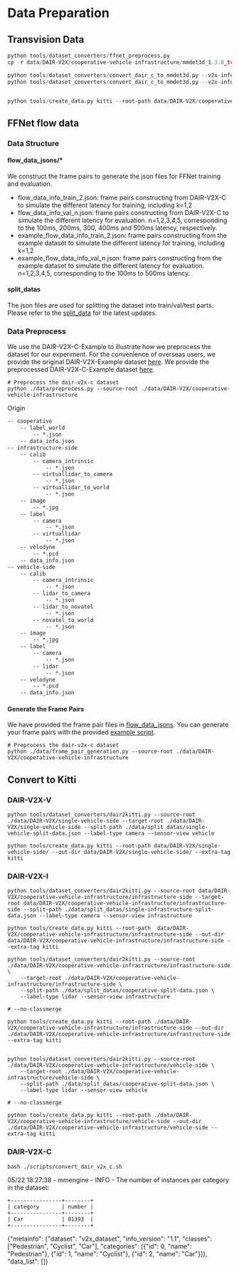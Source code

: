 # Data Preparation

## Transvision Data

```python
python tools/dataset_converters/ffnet_preprocess.py
cp -r data/DAIR-V2X/cooperative-vehicle-infrastructure/mmdet3d_1.3.0_training/ffnet/cooperative/label/lidar data/DAIR-V2X/cooperative-vehicle-infrastructure/cooperative/label/

python tools/dataset_converters/convert_dair_c_to_mmdet3d.py --v2x-info-gen 0
python tools/dataset_converters/convert_dair_c_to_mmdet3d.py --v2x-info-gen 1


python tools/create_data.py kitti --root-path data/DAIR-V2X/cooperative-vehicle-infrastructure/mmdet3d_1.3.0_training/ffnet --out-dir data/DAIR-V2X/cooperative-vehicle-infrastructure/mmdet3d_1.3.0_training/ffnet/  --extra-tag kitti --only-gt-database
```

## FFNet flow data

### Data Structure

#### flow_data_jsons/\*

We construct the frame pairs to generate the json files for FFNet training and evaluation.

- flow_data_info_train_2.json: frame pairs constructing from DAIR-V2X-C to simulate the different latency for training, including k=1,2
- flow_data_info_val_n.json: frame pairs constructing from DAIR-V2X-C to simulate the different latency for evaluation. n=1,2,3,4,5, corresponding to the 100ms, 200ms, 300, 400ms and 500ms latency, respectively.
- example_flow_data_info_train_2.json: frame pairs constructing from the example dataset to simulate the different latency for training, including k=1,2
- example_flow_data_info_val_n.json: frame pairs constructing from the example dataset to simulate the different latency for evaluation. n=1,2,3,4,5, corresponding to the 100ms to 500ms latency.

#### split_datas

The json files are used for splitting the dataset into train/val/test parts.
Please refer to the [split_data](https://github.com/AIR-THU/DAIR-V2X/tree/main/data/split_datas) for the latest updates.

### Data Preprocess

We use the DAIR-V2X-C-Example to illustrate how we preprocess the dataset for our experiment. For the convenience of overseas users, we provide the original DAIR-V2X-Example dataset [here](https://drive.google.com/file/d/1bFwWGXa6rMDimKeu7yJazAkGYO8s4RSI/view?usp=sharing). We provide the preprocessed DAIR-V2X-C-Example dataset [here](https://drive.google.com/file/d/1y8bGwI63TEBkDEh2JU_gdV7uidthSnoe/view?usp=sharing).

```shell
# Preprocess the dair-v2x-c dataset
python ./data/preprocess.py --source-root ./data/DAIR-V2X/cooperative-vehicle-infrastructure
```

Origin

```txt
-- cooperative
    -- label_world
        -- *.json
    -- data_info.json
-- infrastructure-side
    -- calib
        -- camera_intrinsic
            -- *.json
        -- virtuallidar_to_camera
            -- *.json
        -- virtuallidar_to_world
            -- *.json
    -- image
        -- *.jpg
    -- label
        -- camera
            -- *.json
        -- virtuallidar
            -- *.json
    -- velodyne
        -- *.pcd
    -- data_info.json
-- vehicle-side
    -- calib
        -- camera_intrinsic
            -- *.json
        -- lidar_to_camera
            -- *.json
        -- lidar_to_novatel
            -- *.json
        -- novatel_to_world
            -- *.json
    -- image
        -- *.jpg
    -- label
        -- camera
            -- *.json
        -- lidar
            -- *.json
    -- velodyne
        -- *.pcd
    -- data_info.json
```

#### Generate the Frame Pairs

We have provided the frame pair files in [flow_data_jsons](./flow_data_jsons).
You can generate your frame pairs with the provided [example script](./frame_pair_generation.py).

```shell
# Preprocess the dair-v2x-c dataset
python ./data/frame_pair_generation.py --source-root ./data/DAIR-V2X/cooperative-vehicle-infrastructure
```

## Convert to Kitti

### DAIR-V2X-V

```shell
python tools/dataset_converters/dair2kitti.py --source-root ./data/DAIR-V2X/single-vehicle-side --target-root ./data/DAIR-V2X/single-vehicle-side --split-path ./data/split_datas/single-vehicle-split-data.json --label-type camera --sensor-view vehicle

python tools/create_data.py kitti --root-path data/DAIR-V2X/single-vehicle-side/ --out-dir data/DAIR-V2X/single-vehicle-side/ --extra-tag kitti
```

### DAIR-V2X-I

```shell
python tools/dataset_converters/dair2kitti.py --source-root data/DAIR-V2X/cooperative-vehicle-infrastructure/infrastructure-side --target-root data/DAIR-V2X/cooperative-vehicle-infrastructure/infrastructure-side --split-path ./data/split_datas/single-infrastructure-split-data.json --label-type camera --sensor-view infrastructure

python tools/create_data.py kitti --root-path  data/DAIR-V2X/cooperative-vehicle-infrastructure/infrastructure-side --out-dir  data/DAIR-V2X/cooperative-vehicle-infrastructure/infrastructure-side --extra-tag kitti
```

```shell
python tools/dataset_converters/dair2kitti.py --source-root ./data/DAIR-V2X/cooperative-vehicle-infrastructure/infrastructure-side \
    --target-root ./data/DAIR-V2X/cooperative-vehicle-infrastructure/infrastructure-side \
    --split-path ./data/split_datas/cooperative-split-data.json \
    --label-type lidar --sensor-view infrastructure

# --no-classmerge

python tools/create_data.py kitti --root-path ./data/DAIR-V2X/cooperative-vehicle-infrastructure/infrastructure-side --out-dir ./data/DAIR-V2X/cooperative-vehicle-infrastructure/infrastructure-side --extra-tag kitti


python tools/dataset_converters/dair2kitti.py --source-root ./data/DAIR-V2X/cooperative-vehicle-infrastructure/vehicle-side \
    --target-root ./data/DAIR-V2X/cooperative-vehicle-infrastructure/vehicle-side \
    --split-path ./data/split_datas/cooperative-split-data.json \
    --label-type lidar --sensor-view vehicle

# --no-classmerge

python tools/create_data.py kitti --root-path ./data/DAIR-V2X/cooperative-vehicle-infrastructure/vehicle-side --out-dir ./data/DAIR-V2X/cooperative-vehicle-infrastructure/vehicle-side --extra-tag kitti
```

### DAIR-V2X-C

```shell
bash ./scripts/convert_dair_v2x_c.sh
```

05/22 18:27:38 - mmengine - INFO - The number of instances per category in the dataset:

```shell
+----------------+--------+
| category       | number |
+----------------+--------+
| Car            | 81393  |
+----------------+--------+
```

{"metainfo": {"dataset": "v2x_dataset", "info_version": "1.1", "classes": \["Pedestrian", "Cyclist", "Car"\], "categories": \[{"id": 0, "name": "Pedestrian"}, {"id": 1, "name": "Cyclist"}, {"id": 2, "name": "Car"}\]}, "data_list": \[\]}

